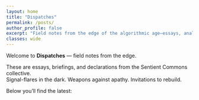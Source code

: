 ```yaml
---
layout: home
title: "Dispatches"
permalink: /posts/
author_profile: false
excerpt: "Field notes from the edge of the algorithmic age—essays, analysis, and signal flares from the Sentient Commons network."
classes: wide
---
```


Welcome to **Dispatches** — field notes from the edge.

These are essays, briefings, and declarations from the Sentient Commons collective.  
Signal-flares in the dark. Weapons against apathy. Invitations to rebuild.

Below you’ll find the latest: